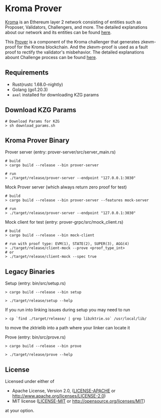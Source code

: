 # Kroma Prover
[Kroma](https://github.com/kroma-network/kroma) is an Ethereum layer 2 network consisting of entities such as Proposer, Validators, Challengers, and more. The detailed explanations about our network and its entities can be found [here](https://github.com/kroma-network/kroma/blob/dev/specs/introduction.md).

This [Prover](https://github.com/kroma-network/kroma/blob/dev/specs/zkevm-prover.md) is a component of the Kroma challenger that generates zkevm-proof for the Kroma blockchain. And the zkevm-proof is used as a fault proof to rectify the validator's misbehavior. The detailed explanations abount Challenge process can be found [here](https://github.com/kroma-network/kroma/blob/dev/specs/challenge.md).

## Requirements

- Rust(rustc 1.68.0-nightly)
- Golang (go1.20.3)
- `axel` installed for downloading KZG params

## Download KZG Params
```shell
# Download Params for KZG
> sh download_params.sh
```

## Kroma Prover Binary

Prover server (entry: prover-server/src/server_main.rs)

```shell
# build
> cargo build --release --bin prover-server

# run
> ./target/release/prover-server --endpoint "127.0.0.1:3030"
```

Mock Prover server (which always return zero proof for test)

```shell
# build
> cargo build --release --bin prover-server --features mock-server

# run
> ./target/release/prover-server --endpoint "127.0.0.1:3030"
```

Mock client for test (entry: prover-grpc/src/mock_client.rs)

```shell
# build
> cargo build --release --bin mock-client

# run with proof type: EVM(1), STATE(2), SUPER(3), AGG(4)
> ./target/release/client-mock --prove <proof_type_int>
# or
> ./target/release/client-mock --spec true
```

## Legacy Binaries

Setup (entry: bin/src/setup.rs)

```shell
> cargo build --release --bin setup

> ./target/release/setup --help
```

If you run into linking issues during setup you may need to run

```shell
> cp `find ./target/release/ | grep libzktrie.so` /usr/local/lib/
```

to move the zktrielib into a path where your linker can locate it

Prove (entry: bin/src/prove.rs)

```shell
> cargo build --release --bin prove

> ./target/release/prove --help
```

## License

Licensed under either of

- Apache License, Version 2.0, ([LICENSE-APACHE](LICENSE-APACHE) or http://www.apache.org/licenses/LICENSE-2.0)
- MIT license ([LICENSE-MIT](LICENSE-MIT) or http://opensource.org/licenses/MIT)

at your option.

